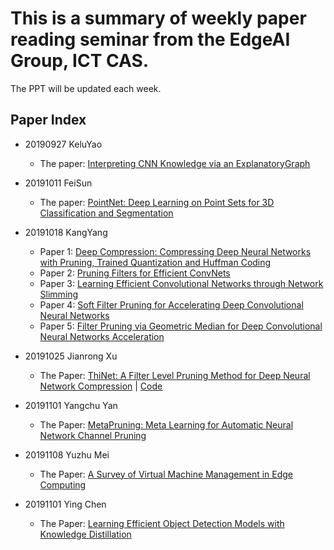 
This is a summary of weekly paper reading seminar from the EdgeAI Group, ICT CAS.
====


The PPT will be updated each week.

Paper Index
------

* 20190927 KeluYao
    * The paper: [Interpreting CNN Knowledge via an ExplanatoryGraph](https://arxiv.org/pdf/1708.01785.pdf)

* 20191011 FeiSun
    * The paper: [PointNet: Deep Learning on Point Sets for 3D Classification and Segmentation](https://arxiv.org/abs/1612.00593)
     
* 20191018 KangYang
    * Paper 1: [Deep Compression: Compressing Deep Neural Networks with Pruning, Trained Quantization and 
Huffman Coding](https://arxiv.org/abs/1510.00149)
    * Paper 2: [Pruning Filters for Efficient ConvNets](https://arxiv.org/abs/1608.08710)
    * Paper 3: [Learning Efficient Convolutional Networks through Network Slimming](http://openaccess.thecvf.com/content_iccv_2017/html/Liu_Learning_Efficient_Convolutional_ICCV_2017_paper.html)
    * Paper 4: [Soft Filter Pruning for Accelerating Deep Convolutional Neural Networks](https://arxiv.org/abs/1808.06866)
    * Paper 5: [Filter Pruning via Geometric Median for Deep Convolutional Neural Networks Acceleration](http://openaccess.thecvf.com/content_CVPR_2019/html/He_Filter_Pruning_via_Geometric_Median_for_Deep_Convolutional_Neural_Networks_CVPR_2019_paper.html)
    
* 20191025 Jianrong Xu
    * The Paper: [ThiNet: A Filter Level Pruning Method for Deep Neural Network Compression](https://arxiv.org/abs/1707.06342) | [Code](https://github.com/Roll920/ThiNet)

* 20191101 Yangchu Yan
    * The Paper: [MetaPruning: Meta Learning for Automatic Neural Network Channel Pruning](https://arxiv.org/abs/1903.10258)

* 20191108 Yuzhu Mei
    * The Paper: [A Survey of Virtual Machine Management in Edge Computing](https://ieeexplore.ieee.org/stamp/stamp.jsp?tp=&arnumber=8772112)
	
* 20191101 Ying Chen
    * The Paper: [Learning Efficient Object Detection Models with Knowledge Distillation](http://papers.nips.cc/paper/6676-learning-efficient-object-detection-models-with-knowledge-distillation.pdf)